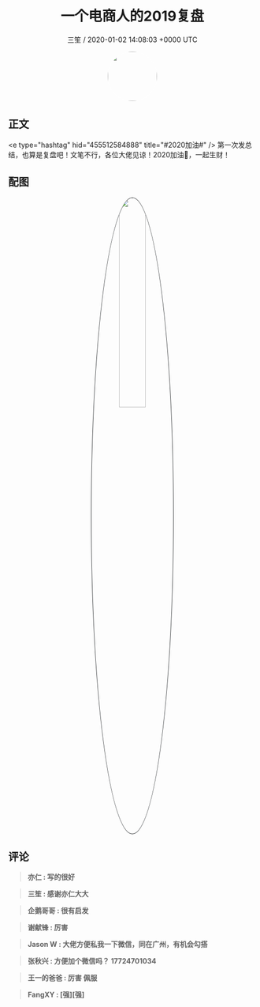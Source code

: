 <h1 align="center">一个电商人的2019复盘</h1>
<p align="center">
    <a>三笙 / 2020-01-02 14:08:03 &#43;0000 UTC</a>
</p>

<div align="center">
    <img src="https://images.zsxq.com/FtV_TBawBe18aB45NxQnKWjl--5v?e=1590940799&amp;token=kIxbL07-8jAj8w1n4s9zv64FuZZNEATmlU_Vm6zD:c8_awGteCTC6kgCT_r0dyhNnKvQ=" width="100" height="100" style="border:1px solid;border-radius:50%; color:#ffffff"/>
</div>

## 正文

<div>
&lt;e type=&#34;hashtag&#34; hid=&#34;455512584888&#34; title=&#34;#2020加油#&#34; /&gt; 第一次发总结，也算是复盘吧！文笔不行，各位大佬见谅！2020加油💪，一起生财！
</div>

## 配图
<div class="image" align="center">

<img src="https://images.zsxq.com/Fu8lnRgNFhGFjOSryFd46uUqDizP?imageMogr2/auto-orient/thumbnail/800x/format/jpg/blur/1x0/quality/75&amp;e=1590940799&amp;token=kIxbL07-8jAj8w1n4s9zv64FuZZNEATmlU_Vm6zD:nAeDC3fnuB44g97VkwU2ahNieGg=" width="33%" height="33%" style="border:1px solid;border-radius:50%; color:#3c3f41"/>

</div>

## 评论

<div align="left">
<div>

<blockquote >
<span> <strong>亦仁 : 写的很好 </strong></span>
</blockquote>

<blockquote >
<span> <strong>三笙 : 感谢亦仁大大 </strong></span>
</blockquote>

<blockquote >
<span> <strong>企鹅哥哥 : 很有启发 </strong></span>
</blockquote>

<blockquote >
<span> <strong>谢献锋 : 厉害 </strong></span>
</blockquote>

<blockquote >
<span> <strong>Jason W : 大佬方便私我一下微信，同在广州，有机会勾搭 </strong></span>
</blockquote>

<blockquote >
<span> <strong>张秋兴 : 方便加个微信吗？
17724701034 </strong></span>
</blockquote>

<blockquote >
<span> <strong>王一的爸爸 : 厉害 佩服 </strong></span>
</blockquote>

<blockquote >
<span> <strong>FangXY : [强][强] </strong></span>
</blockquote>

</div>
</div>